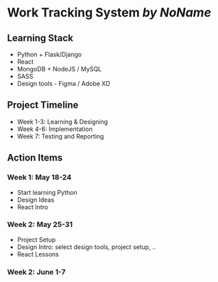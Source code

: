 # Work Tracking System _by NoName_  

## Learning Stack
  
- Python + Flask/Django
- React
- MongoDB + NodeJS / MySQL
- SASS
- Design tools - Figma / Adobe XD

## Project Timeline
- Week 1-3: Learning & Designing  
- Week 4-6: İmplementation  
- Week 7: Testing and Reporting  
  
## Action Items  
  
### Week 1: May 18-24  
- Start learning Python
- Design Ideas
- React Intro
  
### Week 2: May 25-31  
- Project Setup
- Design Intro: select design tools, project setup, ..
- React Lessons  
  
### Week 2: June 1-7    
